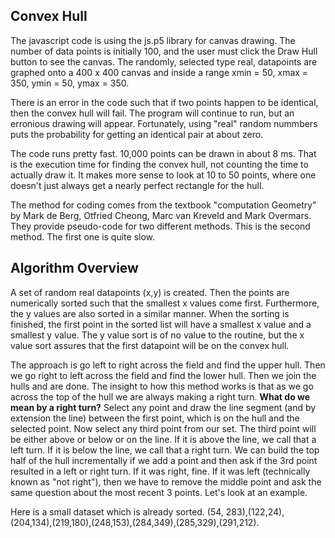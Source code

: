 <h2>Convex Hull</h2>

The javascript code is using the js.p5 library for canvas drawing. The number of data points is initially 100, and the user must click the Draw Hull button to see the canvas.  The randomly, selected type real, datapoints are graphed onto a 400 x 400 canvas and inside a range xmin = 50, xmax = 350, ymin = 50, ymax = 350.  

There is an error in the code such that if two points happen to be identical, then the convex hull will fail.  The program will continue to run, but an erronious drawing will appear.  Fortunately, using "real" random nummbers puts the probability for getting an identical pair at about zero. 

The code runs pretty fast.  10,000 points can be drawn in about 8 ms.  That is the execution time for finding the convex hull, not counting the time to actually draw it.  It makes more sense to look at 10 to 50 points, where one doesn't just always get a nearly perfect rectangle for the hull.

The method for coding comes from the textbook "computation Geometry" by Mark de Berg, Otfried Cheong, Marc van Kreveld and Mark Overmars. They provide pseudo-code for two different methods.  This is the second method.  The first one is quite slow.

<h2> Algorithm Overview</h2>

A set of random real datapoints (x,y) is created. Then the points are numerically sorted such that the smallest x values come first.  Furthermore, the y values are also sorted in a similar manner.  When the sorting is finished, the first point in the sorted list will have a smallest x value and a smallest y value. The y value sort is of no value to the routine, but the x value sort assures that the first datapoint will be on the convex hull.  

The approach is go left to right across the field and find the upper hull.  Then we go right to left across the field and find the lower hull.  Then we join the hulls and are done. The insight to how this method works is that as we go across the top of the hull we are always making a right turn.  **What do we mean by a right turn?**  Select any point and draw the line segment (and by extension the line) between the first point, which is on the hull and the selected point. Now select any third point from our set. The third point will be either above or below or on the line. If it is above the line, we call that a left turn.  If it is below the line, we call that a right turn.  We can build the top half of the hull incrementally if we add a point and then ask if the 3rd point resulted in a left or right turn.  If it was right, fine.  If it was left (technically known as "not right"), then we have to remove the middle point and ask the same question about the most recent 3 points.  Let's look at an example.

Here is a small dataset which is already sorted.
(54, 283),(122,24),(204,134),(219,180),(248,153),(284,349),(285,329),(291,212).
